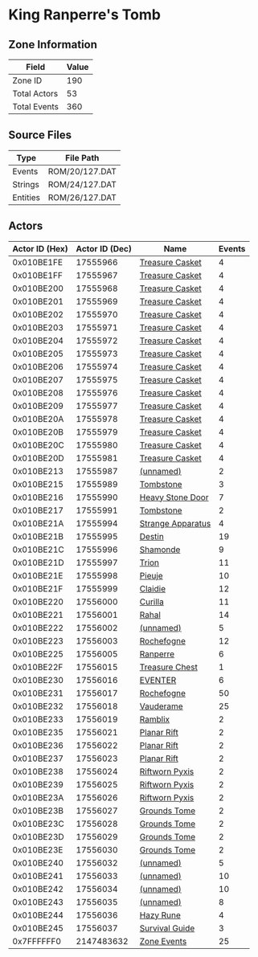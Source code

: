 # King Ranperre's Tomb

## Zone Information

| Field        |   Value |
|--------------|---------|
| Zone ID      |     190 |
| Total Actors |      53 |
| Total Events |     360 |

## Source Files

| Type     | File Path      |
|----------|----------------|
| Events   | ROM/20/127.DAT |
| Strings  | ROM/24/127.DAT |
| Entities | ROM/26/127.DAT |

## Actors

| Actor ID (Hex)   |   Actor ID (Dec) | Name                                                         |   Events |
|------------------|------------------|--------------------------------------------------------------|----------|
| 0x010BE1FE       |         17555966 | [Treasure Casket](./17555966%20-%20Treasure%20Casket.md)     |        4 |
| 0x010BE1FF       |         17555967 | [Treasure Casket](./17555967%20-%20Treasure%20Casket.md)     |        4 |
| 0x010BE200       |         17555968 | [Treasure Casket](./17555968%20-%20Treasure%20Casket.md)     |        4 |
| 0x010BE201       |         17555969 | [Treasure Casket](./17555969%20-%20Treasure%20Casket.md)     |        4 |
| 0x010BE202       |         17555970 | [Treasure Casket](./17555970%20-%20Treasure%20Casket.md)     |        4 |
| 0x010BE203       |         17555971 | [Treasure Casket](./17555971%20-%20Treasure%20Casket.md)     |        4 |
| 0x010BE204       |         17555972 | [Treasure Casket](./17555972%20-%20Treasure%20Casket.md)     |        4 |
| 0x010BE205       |         17555973 | [Treasure Casket](./17555973%20-%20Treasure%20Casket.md)     |        4 |
| 0x010BE206       |         17555974 | [Treasure Casket](./17555974%20-%20Treasure%20Casket.md)     |        4 |
| 0x010BE207       |         17555975 | [Treasure Casket](./17555975%20-%20Treasure%20Casket.md)     |        4 |
| 0x010BE208       |         17555976 | [Treasure Casket](./17555976%20-%20Treasure%20Casket.md)     |        4 |
| 0x010BE209       |         17555977 | [Treasure Casket](./17555977%20-%20Treasure%20Casket.md)     |        4 |
| 0x010BE20A       |         17555978 | [Treasure Casket](./17555978%20-%20Treasure%20Casket.md)     |        4 |
| 0x010BE20B       |         17555979 | [Treasure Casket](./17555979%20-%20Treasure%20Casket.md)     |        4 |
| 0x010BE20C       |         17555980 | [Treasure Casket](./17555980%20-%20Treasure%20Casket.md)     |        4 |
| 0x010BE20D       |         17555981 | [Treasure Casket](./17555981%20-%20Treasure%20Casket.md)     |        4 |
| 0x010BE213       |         17555987 | [(unnamed)](./17555987.md)                                   |        2 |
| 0x010BE215       |         17555989 | [Tombstone](./17555989%20-%20Tombstone.md)                   |        3 |
| 0x010BE216       |         17555990 | [Heavy Stone Door](./17555990%20-%20Heavy%20Stone%20Door.md) |        7 |
| 0x010BE217       |         17555991 | [Tombstone](./17555991%20-%20Tombstone.md)                   |        2 |
| 0x010BE21A       |         17555994 | [Strange Apparatus](./17555994%20-%20Strange%20Apparatus.md) |        4 |
| 0x010BE21B       |         17555995 | [Destin](./17555995%20-%20Destin.md)                         |       19 |
| 0x010BE21C       |         17555996 | [Shamonde](./17555996%20-%20Shamonde.md)                     |        9 |
| 0x010BE21D       |         17555997 | [Trion](./17555997%20-%20Trion.md)                           |       11 |
| 0x010BE21E       |         17555998 | [Pieuje](./17555998%20-%20Pieuje.md)                         |       10 |
| 0x010BE21F       |         17555999 | [Claidie](./17555999%20-%20Claidie.md)                       |       12 |
| 0x010BE220       |         17556000 | [Curilla](./17556000%20-%20Curilla.md)                       |       11 |
| 0x010BE221       |         17556001 | [Rahal](./17556001%20-%20Rahal.md)                           |       14 |
| 0x010BE222       |         17556002 | [(unnamed)](./17556002.md)                                   |        5 |
| 0x010BE223       |         17556003 | [Rochefogne](./17556003%20-%20Rochefogne.md)                 |       12 |
| 0x010BE225       |         17556005 | [Ranperre](./17556005%20-%20Ranperre.md)                     |        6 |
| 0x010BE22F       |         17556015 | [Treasure Chest](./17556015%20-%20Treasure%20Chest.md)       |        1 |
| 0x010BE230       |         17556016 | [EVENTER](./17556016%20-%20EVENTER.md)                       |        6 |
| 0x010BE231       |         17556017 | [Rochefogne](./17556017%20-%20Rochefogne.md)                 |       50 |
| 0x010BE232       |         17556018 | [Vauderame](./17556018%20-%20Vauderame.md)                   |       25 |
| 0x010BE233       |         17556019 | [Ramblix](./17556019%20-%20Ramblix.md)                       |        2 |
| 0x010BE235       |         17556021 | [Planar Rift](./17556021%20-%20Planar%20Rift.md)             |        2 |
| 0x010BE236       |         17556022 | [Planar Rift](./17556022%20-%20Planar%20Rift.md)             |        2 |
| 0x010BE237       |         17556023 | [Planar Rift](./17556023%20-%20Planar%20Rift.md)             |        2 |
| 0x010BE238       |         17556024 | [Riftworn Pyxis](./17556024%20-%20Riftworn%20Pyxis.md)       |        2 |
| 0x010BE239       |         17556025 | [Riftworn Pyxis](./17556025%20-%20Riftworn%20Pyxis.md)       |        2 |
| 0x010BE23A       |         17556026 | [Riftworn Pyxis](./17556026%20-%20Riftworn%20Pyxis.md)       |        2 |
| 0x010BE23B       |         17556027 | [Grounds Tome](./17556027%20-%20Grounds%20Tome.md)           |        2 |
| 0x010BE23C       |         17556028 | [Grounds Tome](./17556028%20-%20Grounds%20Tome.md)           |        2 |
| 0x010BE23D       |         17556029 | [Grounds Tome](./17556029%20-%20Grounds%20Tome.md)           |        2 |
| 0x010BE23E       |         17556030 | [Grounds Tome](./17556030%20-%20Grounds%20Tome.md)           |        2 |
| 0x010BE240       |         17556032 | [(unnamed)](./17556032.md)                                   |        5 |
| 0x010BE241       |         17556033 | [(unnamed)](./17556033.md)                                   |       10 |
| 0x010BE242       |         17556034 | [(unnamed)](./17556034.md)                                   |       10 |
| 0x010BE243       |         17556035 | [(unnamed)](./17556035.md)                                   |        8 |
| 0x010BE244       |         17556036 | [Hazy Rune](./17556036%20-%20Hazy%20Rune.md)                 |        4 |
| 0x010BE245       |         17556037 | [Survival Guide](./17556037%20-%20Survival%20Guide.md)       |        3 |
| 0x7FFFFFF0       |       2147483632 | [Zone Events](./Zone%20Events.md)                            |       25 |